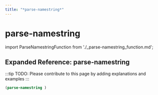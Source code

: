```yaml
---
title: "*parse-namestring*"
---
```


# parse-namestring

import ParseNamestringFunction from './_parse-namestring_function.md';

<ParseNamestringFunction />

## Expanded Reference: parse-namestring

:::tip
TODO: Please contribute to this page by adding explanations and examples
:::

```lisp
(parse-namestring )
```
